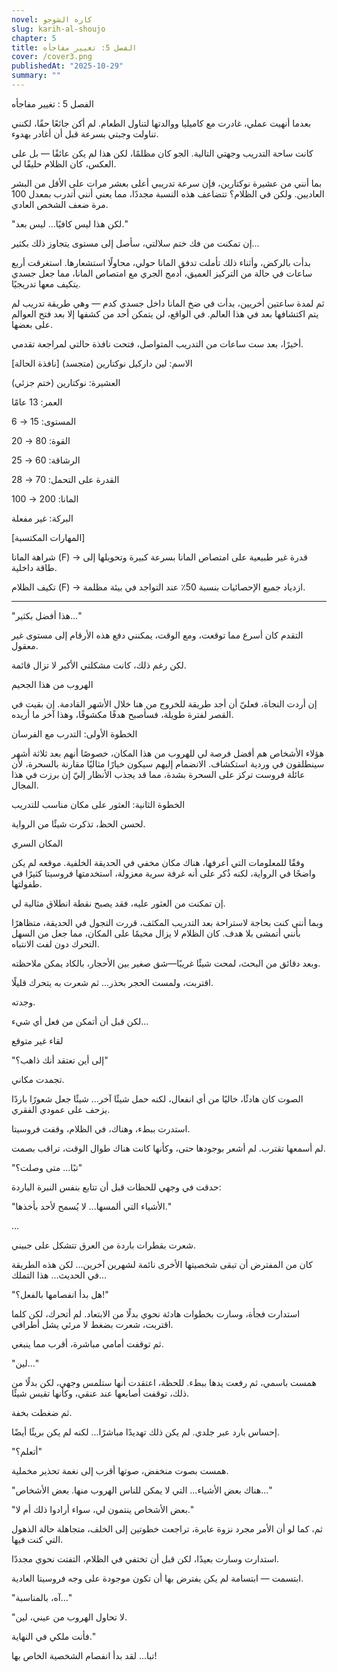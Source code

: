 ```yaml
---
novel: كاره الشوجو
slug: karih-al-shoujo
chapter: 5
title: الفصل 5: تغيير مفاجأه
cover: /cover3.png
publishedAt: "2025-10-29"
summary: ""
---
```

الفصل 5 : تغيير مفاجأه 

بعدما أنهيت عملي، غادرت مع كاميليا ووالدتها لتناول الطعام. لم أكن جائعًا حقًا، لكنني تناولت وجبتي بسرعة قبل أن أغادر بهدوء.

كانت ساحة التدريب وجهتي التالية. الجو كان مظلمًا، لكن هذا لم يكن عائقًا — بل على العكس، كان الظلام حليفًا لي.

بما أنني من عشيرة نوكتارين، فإن سرعة تدريبي أعلى بعشر مرات على الأقل من البشر العاديين. ولكن في الظلام؟ تتضاعف هذه النسبة مجددًا، مما يعني أنني أتدرب بمعدل 100 مرة ضعف الشخص العادي.

"لكن هذا ليس كافيًا... ليس بعد."

إن تمكنت من فك ختم سلالتي، سأصل إلى مستوى يتجاوز ذلك بكثير...

بدأت بالركض، وأثناء ذلك تأملت تدفق المانا حولي، محاولًا استشعارها. استغرقت أربع ساعات في حالة من التركيز العميق، أدمج الجري مع امتصاص المانا، مما جعل جسدي يتكيف معها تدريجيًا.

ثم لمدة ساعتين أخريين، بدأت في ضخ المانا داخل جسدي كدم — وهي طريقة تدريب لم يتم اكتشافها بعد في هذا العالم. في الواقع، لن يتمكن أحد من كشفها إلا بعد فتح العوالم على بعضها.

أخيرًا، بعد ست ساعات من التدريب المتواصل، فتحت نافذة حالتي لمراجعة تقدمي.
  



[نافذة الحالة] 
الاسم: لين داركيل نوكتارين (متجسد)

العشيرة: نوكتارين (ختم جزئي)

العمر: 13 عامًا

المستوى: 15 → 6

القوة: 80 → 20

الرشاقة: 60 → 25

القدرة على التحمل: 70 → 28

المانا: 200 → 100

البركة: غير مفعلة


[المهارات المكتسبة]

شراهة المانا (F) → قدرة غير طبيعية على امتصاص المانا بسرعة كبيرة وتحويلها إلى طاقة داخلية.

تكيف الظلام (F) → ازدياد جميع الإحصائيات بنسبة 50٪ عند التواجد في بيئة مظلمة.


---

"هذا أفضل بكثير..."

التقدم كان أسرع مما توقعت، ومع الوقت، يمكنني دفع هذه الأرقام إلى مستوى غير معقول.

لكن رغم ذلك، كانت مشكلتي الأكبر لا تزال قائمة.

الهروب من هذا الجحيم

إن أردت النجاة، فعليّ أن أجد طريقة للخروج من هنا خلال الأشهر القادمة. إن بقيت في القصر لفترة طويلة، فسأصبح هدفًا مكشوفًا، وهذا آخر ما أريده.

الخطوة الأولى: التدرب مع الفرسان

هؤلاء الأشخاص هم أفضل فرصة لي للهروب من هذا المكان، خصوصًا أنهم بعد ثلاثة أشهر سينطلقون في وردية استكشاف. الانضمام إليهم سيكون خيارًا مثاليًا مقارنة بالسحرة، لأن عائلة فروست تركز على السحرة بشدة، مما قد يجذب الأنظار إليّ إن برزت في هذا المجال.

الخطوة الثانية: العثور على مكان مناسب للتدريب

لحسن الحظ، تذكرت شيئًا من الرواية.

المكان السري

وفقًا للمعلومات التي أعرفها، هناك مكان مخفي في الحديقة الخلفية. موقعه لم يكن واضحًا في الرواية، لكنه ذُكر على أنه غرفة سرية معزولة، استخدمتها فروسيتا كثيرًا في طفولتها.

إن تمكنت من العثور عليه، فقد يصبح نقطة انطلاق مثالية لي.

وبما أنني كنت بحاجة لاستراحة بعد التدريب المكثف، قررت التجول في الحديقة، متظاهرًا بأنني أتمشى بلا هدف. كان الظلام لا يزال مخيمًا على المكان، مما جعل من السهل التحرك دون لفت الانتباه.

وبعد دقائق من البحث، لمحت شيئًا غريبًا—شق صغير بين الأحجار، بالكاد يمكن ملاحظته.

اقتربت، ولمست الحجر بحذر... ثم شعرت به يتحرك قليلًا.

وجدته.

لكن قبل أن أتمكن من فعل أي شيء...

لقاء غير متوقع

 "إلى أين تعتقد أنك ذاهب؟"



تجمدت مكاني.

الصوت كان هادئًا، خاليًا من أي انفعال، لكنه حمل شيئًا آخر... شيئًا جعل شعورًا باردًا يزحف على عمودي الفقري.

استدرت ببطء، وهناك، في الظلام، وقفت فروسيتا.

لم أسمعها تقترب. لم أشعر بوجودها حتى، وكأنها كانت هناك طوال الوقت، تراقب بصمت.

"تبًا... متى وصلت؟"

حدقت في وجهي للحظات قبل أن تتابع بنفس النبرة الباردة:

 "الأشياء التي ألمسها... لا يُسمح لأحد بأخذها."



...

شعرت بقطرات باردة من العرق تتشكل على جبيني.

كان من المفترض أن تبقى شخصيتها الأخرى نائمة لشهرين آخرين... لكن هذه الطريقة في الحديث... هذا التملك...

"هل بدأ انفصامها بالفعل؟!"

استدارت فجأة، وسارت بخطوات هادئة نحوي بدلًا من الابتعاد. لم أتحرك، لكن كلما اقتربت، شعرت بضغط لا مرئي يشل أطرافي.

ثم توقفت أمامي مباشرة، أقرب مما ينبغي.

 "لين..."



همست باسمي، ثم رفعت يدها ببطء. للحظة، اعتقدت أنها ستلمس وجهي، لكن بدلًا من ذلك، توقفت أصابعها عند عنقي، وكأنها تقيس شيئًا.

ثم ضغطت بخفة.

إحساس بارد عبر جلدي. لم يكن ذلك تهديدًا مباشرًا... لكنه لم يكن بريئًا أيضًا.

 "أتعلم؟"



همست بصوت منخفض، صوتها أقرب إلى نغمة تحذير مخملية.

 "هناك بعض الأشياء... التي لا يمكن للناس الهروب منها. بعض الأشخاص..."



 "بعض الأشخاص ينتمون لي، سواء أرادوا ذلك أم لا."



ثم، كما لو أن الأمر مجرد نزوة عابرة، تراجعت خطوتين إلى الخلف، متجاهلة حالة الذهول التي كنت فيها.

استدارت وسارت بعيدًا، لكن قبل أن تختفي في الظلام، التفتت نحوي مجددًا.

ابتسمت — ابتسامة لم يكن يفترض بها أن تكون موجودة على وجه فروسيتا العادية.

 "آه، بالمناسبة..."



 "لا تحاول الهروب من عيني، لين.


 فأنت ملكي في النهاية."


تبا... لقد بدأ انفصام الشخصية الخاص بها!

